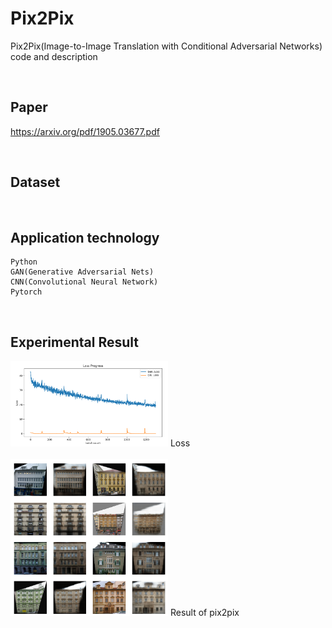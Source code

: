 # Pix2Pix
Pix2Pix(Image-to-Image Translation with Conditional Adversarial Networks) code and description

<br/>

## Paper
https://arxiv.org/pdf/1905.03677.pdf

<br/>

## Dataset


<br/>

## Application technology
```
Python  
GAN(Generative Adversarial Nets)
CNN(Convolutional Neural Network)
Pytorch  
```

<br/>

## Experimental Result

<img src = "./loss.PNG" width="50%"> 
Loss

<br/>
<br/>

<img src = "./result.PNG" width="50%"> 
Result of pix2pix

